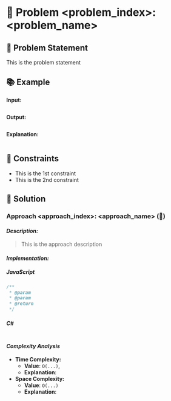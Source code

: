 # 💬 Problem <problem_index>: <problem_name>

## 📝 Problem Statement
This is the problem statement

## 📚 Example

**Input:**
```
```

**Output:**
```
```

**Explanation:**
```
```

## 📏 Constraints
 - This is the 1st constraint
 - This is the 2nd constraint

## 🎯 Solution

### Approach <approach_index>: <approach_name> (🚀) 

#### *Description:*
>
> This is the approach description
>
#### *Implementation:*
##### JavaScript
```javascript
/**
 * @param 
 * @param 
 * @return 
 */

```

##### C#
```csharp
```

#### *Complexity Analysis*
- **Time Complexity:** 
  - **Value**: `O(...)`, 
  - **Explanation**: 
- **Space Complexity:** 
  - **Value**: `O(...)`
  - **Explanation**: 
